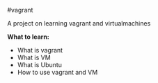 #vagrant

A project on learning vagrant and virtualmachines

**What to learn:**

- What is vagrant
- What is VM
- What is Ubuntu
- How to use vagrant and VM
